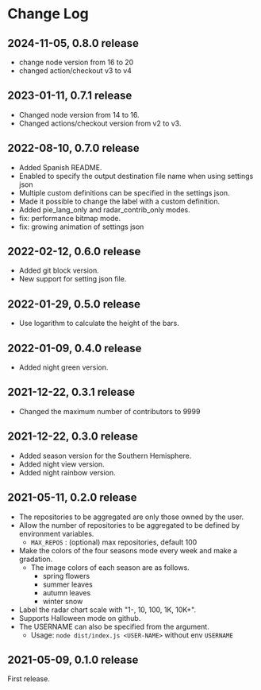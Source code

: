 # Change Log

## 2024-11-05, 0.8.0 release

* change node version from  16 to 20
* changed action/checkout v3 to v4 

## 2023-01-11, 0.7.1 release

* Changed node version from 14 to 16.
* Changed actions/checkout version from v2 to v3.

## 2022-08-10, 0.7.0 release

* Added Spanish README.
* Enabled to specify the output destination file name when using settings json
* Multiple custom definitions can be specified in the settings json.
* Made it possible to change the label with a custom definition.
* Added pie_lang_only and radar_contrib_only modes.
* fix: performance bitmap mode.
* fix: growing animation of settings json

## 2022-02-12, 0.6.0 release

* Added git block version.
* New support for setting json file.

## 2022-01-29, 0.5.0 release

* Use logarithm to calculate the height of the bars.

## 2022-01-09, 0.4.0 release

* Added night green version.

## 2021-12-22, 0.3.1 release

* Changed the maximum number of contributors to 9999

## 2021-12-22, 0.3.0 release

* Added season version for the Southern Hemisphere.
* Added night view version.
* Added night rainbow version.

## 2021-05-11, 0.2.0 release

* The repositories to be aggregated are only those owned by the user.
* Allow the number of repositories to be aggregated to be defined by environment variables.
  * `MAX_REPOS` : (optional) max repositories, default 100
* Make the colors of the four seasons mode every week and make a gradation.
  * The image colors of each season are as follows.
    * spring flowers
    * summer leaves
    * autumn leaves
    * winter snow
* Label the radar chart scale with "1-, 10, 100, 1K, 10K+".
* Supports Halloween mode on github.
* The USERNAME can also be specified from the argument.
  * Usage: `node dist/index.js <USER-NAME>` without env `USERNAME`

## 2021-05-09, 0.1.0 release

First release.
